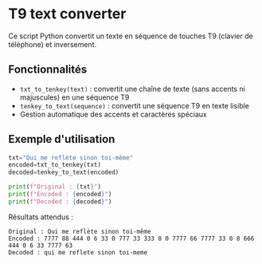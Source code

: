  # T9 text converter

Ce script Python convertit un texte en séquence de touches T9 (clavier de téléphone) et inversement.

## Fonctionnalités

- `txt_to_tenkey(text)` : convertit une chaîne de texte (sans accents ni majuscules) en une séquence T9
- `tenkey_to_text(sequence)` : convertit une séquence T9 en texte lisible
- Gestion automatique des accents et caractères spéciaux

## Exemple d'utilisation

```python
txt="Qui me reflète sinon toi-même"
encoded=txt_to_tenkey(txt)
decoded=tenkey_to_text(encoded)

print(f"Original : {txt}")
print(f"Encoded : {encoded}")
print(f"Decoded : {decoded}")
```

Résultats attendus :

```
Original : Qui me reflète sinon toi-même
Encoded : 7777 88 444 0 6 33 0 777 33 333 8 0 7777 66 7777 33 0 8 666 444 0 6 33 7777 63
Decoded : qui me reflete sinon toi-meme
```
